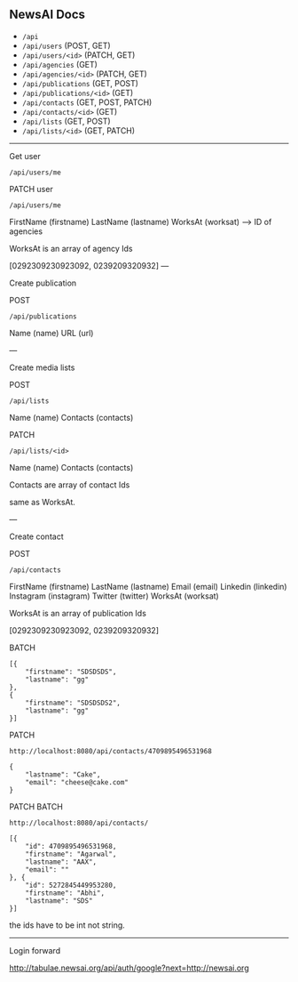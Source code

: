 ## NewsAI Docs

- `/api`
- `/api/users` (POST, GET)
- `/api/users/<id>` (PATCH, GET)
- `/api/agencies` (GET)
- `/api/agencies/<id>` (PATCH, GET)
- `/api/publications` (GET, POST)
- `/api/publications/<id>` (GET)
- `/api/contacts` (GET, POST, PATCH)
- `/api/contacts/<id>` (GET)
- `/api/lists` (GET, POST)
- `/api/lists/<id>` (GET, PATCH)

----

Get user

`/api/users/me`

PATCH user

`/api/users/me`

FirstName (firstname)
LastName (lastname)
WorksAt (worksat) —> ID of agencies

WorksAt is an array of agency Ids


[0292309230923092, 0239209320932]
—

Create publication

POST

`/api/publications`

Name (name)
URL (url)

—

Create media lists

POST

`/api/lists`

Name (name)
Contacts (contacts)

PATCH

`/api/lists/<id>`

Name (name)
Contacts (contacts)

Contacts are array of contact Ids

same as WorksAt.

—

Create contact

POST

`/api/contacts`

FirstName (firstname)
LastName (lastname)
Email (email)
Linkedin (linkedin)
Instagram (instagram)
Twitter (twitter)
WorksAt (worksat)

WorksAt is an array of publication Ids

[0292309230923092, 0239209320932]

BATCH

```
[{
    "firstname": "SDSDSDS",
    "lastname": "gg"
},
{
    "firstname": "SDSDSDS2",
    "lastname": "gg"
}]
```

PATCH

`http://localhost:8080/api/contacts/4709895496531968`

```
{
    "lastname": "Cake",
    "email": "cheese@cake.com"
}
```

PATCH BATCH

`http://localhost:8080/api/contacts/`

```
[{
    "id": 4709895496531968,
    "firstname": "Agarwal",
    "lastname": "AAX",
    "email": ""
}, {
    "id": 5272845449953280,
    "firstname": "Abhi",
    "lastname": "SDS"
}]
```

the ids have to be int not string.

---

Login forward

http://tabulae.newsai.org/api/auth/google?next=http://newsai.org
